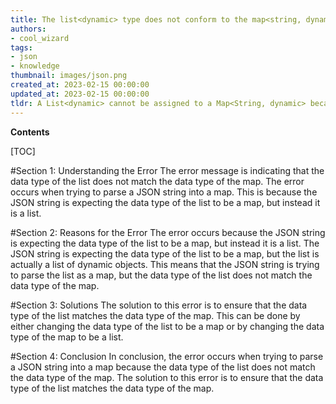 ```yaml
---
title: The list<dynamic> type does not conform to the map<string, dynamic> type
authors:
- cool_wizard
tags:
- json
- knowledge
thumbnail: images/json.png
created_at: 2023-02-15 00:00:00
updated_at: 2023-02-15 00:00:00
tldr: A List<dynamic> cannot be assigned to a Map<String, dynamic> because the two types are not compatible.
---
```


**Contents**

[TOC]

#Section 1: Understanding the Error
The error message is indicating that the data type of the list does not match the data type of the map. The error occurs when trying to parse a JSON string into a map. This is because the JSON string is expecting the data type of the list to be a map, but instead it is a list.

#Section 2: Reasons for the Error
The error occurs because the JSON string is expecting the data type of the list to be a map, but instead it is a list. The JSON string is expecting the data type of the list to be a map, but the list is actually a list of dynamic objects. This means that the JSON string is trying to parse the list as a map, but the data type of the list does not match the data type of the map.

#Section 3: Solutions
The solution to this error is to ensure that the data type of the list matches the data type of the map. This can be done by either changing the data type of the list to be a map or by changing the data type of the map to be a list.

#Section 4: Conclusion
In conclusion, the error occurs when trying to parse a JSON string into a map because the data type of the list does not match the data type of the map. The solution to this error is to ensure that the data type of the list matches the data type of the map.
